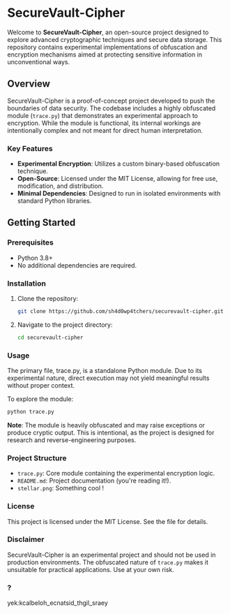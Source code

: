 # SecureVault-Cipher

Welcome to **SecureVault-Cipher**, an open-source project designed to explore advanced cryptographic techniques and secure data storage. This repository contains experimental implementations of obfuscation and encryption mechanisms aimed at protecting sensitive information in unconventional ways.

## Overview

SecureVault-Cipher is a proof-of-concept project developed to push the boundaries of data security. The codebase includes a highly obfuscated module (`trace.py`) that demonstrates an experimental approach to encryption. While the module is functional, its internal workings are intentionally complex and not meant for direct human interpretation.

### Key Features

- **Experimental Encryption**: Utilizes a custom binary-based obfuscation technique.
- **Open-Source**: Licensed under the MIT License, allowing for free use, modification, and distribution.
- **Minimal Dependencies**: Designed to run in isolated environments with standard Python libraries.

## Getting Started

### Prerequisites

- Python 3.8+
- No additional dependencies are required.

### Installation

1. Clone the repository:

   ```bash
   git clone https://github.com/sh4d0wp4tchers/securevault-cipher.git
   ```

2. Navigate to the project directory:

   ```bash
   cd securevault-cipher
   ```

### Usage

The primary file, trace.py, is a standalone Python module. Due to its experimental nature, direct execution may not yield meaningful results without proper context.

To explore the module:
```bash
python trace.py
```
**Note**: The module is heavily obfuscated and may raise exceptions or produce cryptic output. This is intentional, as the project is designed for research and reverse-engineering purposes.


### Project Structure

- `trace.py`: Core module containing the experimental encryption logic.
- `README.md`: Project documentation (you're reading it!).
- `stellar.png`: Something cool !


### License

This project is licensed under the MIT License. See the  file for details.


### Disclaimer
SecureVault-Cipher is an experimental project and should not be used in production environments. The obfuscated nature of `trace.py` makes it unsuitable for practical applications. Use at your own risk.


### ?
yek:kcalbeloh_ecnatsid_thgil_sraey
